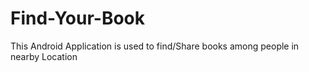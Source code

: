 # Find-Your-Book
This Android Application is used to find/Share books among people in nearby Location

